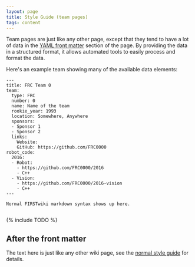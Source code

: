 ```yaml
---
layout: page
title: Style Guide (team pages)
tags: content
---
```


Team pages are just like any other page, except that they tend to have a lot of
data in the [YAML front matter](https://jekyllrb.com/docs/frontmatter/) section
of the page. By providing the data in a structured format, it allows automated
tools to easily process and format the data.

Here's an example team showing many of the available data elements:

```text
---
title: FRC Team 0
team:
  type: FRC
  number: 0
  name: Name of the team
  rookie_year: 1993
  location: Somewhere, Anywhere
  sponsors:
  - Sponsor 1
  - Sponsor 2
  links:
    Website:
    GitHub: https://github.com/FRC0000
robot_code:
  2016:
  - Robot:
    - https://github.com/FRC0000/2016
    - C++
  - Vision:
    - https://github.com/FRC0000/2016-vision
    - C++
---

Normal FIRSTwiki markdown syntax shows up here.
    
```

{% include TODO %}
    
## After the front matter

The text here is just like any other wiki page, see the [normal style guide](style-guide)
for details.
